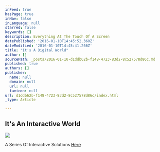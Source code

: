 ```yaml
---
inFeed: true
hasPage: true
inNav: false
inLanguage: null
starred: false
keywords: []
description: Everything At The Touch Of A Screen
datePublished: '2016-01-10T14:45:52.360Z'
dateModified: '2016-01-10T14:45:41.266Z'
title: "It's A Digital World"
author: []
sourcePath: _posts/2016-01-10-d1ddb62b-f148-4723-83d2-8c527578d86c.md
published: true
authors: []
publisher:
  name: null
  domain: null
  url: null
  favicon: null
url: d1ddb62b-f148-4723-83d2-8c527578d86c/index.html
_type: Article

---
```

## It's An Interactive World
![](https://the-grid-user-content.s3-us-west-2.amazonaws.com/d89b509d-7896-42e4-b7d3-b190e1c05912.jpg)

A Series Of Interactive Solutions [Here][0]

[0]: https://grouppartners.wistia.com/medias/s7rg2ia8xy
